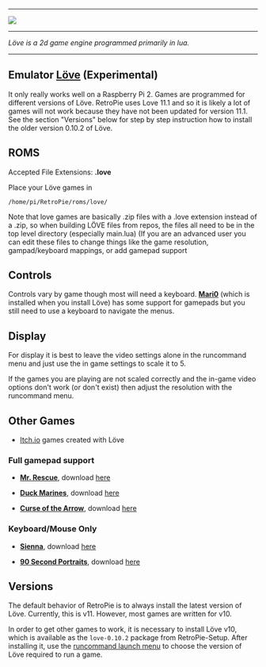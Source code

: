 ***
![](https://love2d.org/style/logo.png)
***
_Löve is a 2d game engine programmed primarily in lua._
***
## Emulator [Löve](https://bitbucket.org/rude/love/src) (Experimental)

It only really works well on a Raspberry Pi 2. Games are programmed for different versions of Löve. RetroPie uses Love 11.1 and so it is likely a lot of games will not work because they have not been updated for version 11.1. See the section "Versions" below for step by step instruction how to install the older version 0.10.2 of Löve.

## ROMS

Accepted File Extensions: **.love**

Place your Löve games in

```
/home/pi/RetroPie/roms/love/
```

Note that love games are basically .zip files with a .love extension instead of a .zip, so when building LÖVE files from repos, the files all need to be in the top level directory (especially main.lua)
(If you are an advanced user you can edit these files to change things like the game resolution, gampad/keyboard mappings, or add gamepad support

## Controls

Controls vary by game though most will need a keyboard. [**Mari0**](http://stabyourself.net/mari0/) (which is installed when you install Löve) has some support for gamepads but you still need to use a keyboard to navigate the menus.

## Display
For display it is best to leave the video settings alone in the runcommand menu and just use the in game settings to scale it to 5.

If the games you are playing are not scaled correctly and the in-game video options don't work (or don't exist) then adjust the resolution with the runcommand menu.

## Other Games

* [Itch.io](https://itch.io/games/tag-love2d) games created with Löve

### Full gamepad support
* [**Mr. Rescue**](http://tangramgames.dk/games/mrrescue/), download [here](https://github.com/SimonLarsen/mrrescue/releases/download/1.02e/mrrescue1.02e.love) 

* [**Duck Marines**](http://tangramgames.dk/games/duckmarines/), download [here](https://github.com/SimonLarsen/duckmarines/releases/download/v1.0c/duckmarines-1.0c.love")

* [**Curse of the Arrow**](https://egordorichev.itch.io/curse-of-the-arrow/), download [here](https://egordorichev.itch.io/curse-of-the-arrow/purchase")

### Keyboard/Mouse Only

* [**Sienna**](http://tangramgames.dk/games/sienna/), download [here](https://github.com/SimonLarsen/sienna/releases/download/v1.0d/sienna-1.0d.love)

* [**90 Second Portraits**](http://tangramgames.dk/games/90secondportraits/), download [here](https://github.com/SimonLarsen/90-Second-Portraits/releases/download/1.01b/90secondportraits-1.01b.love)

## Versions

The default behavior of RetroPie is to always install the latest version of Löve. Currently, this is v11. However, most games are written for v10. 

In order to get other games to work, it is necessary to install Löve v10, which is available as the `love-0.10.2` package from RetroPie-Setup. After installing it, use the [runcommand launch menu](Runcommand.md#runcommand-launch-menu) to choose the version of Löve required to run a game.